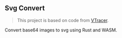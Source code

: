 ## Svg Convert

> This project is based on code from [VTracer](https://github.com/visioncortex/vtracer/). 

Convert base64 images to svg using Rust and WASM. 


